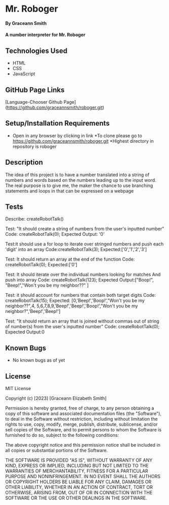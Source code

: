 # Mr. Roboger


#### By **Graceann Smith**

#### A number interpreter for Mr. Roboger

## Technologies Used

* HTML
* CSS
* JavaScript

## GitHub Page Links

[Language-Chooser Github Page] 
(https://github.com/graceannsmith/roboger.git)

## Setup/Installation Requirements

* Open in any browser by clicking in link
*To clone please go to https://github.com/graceannsmith/roboger.git
*Highest directory in repository is roboger

## Description
The idea of this project is to have a number translated into a string of numbers and words based on the numbers leading up to the input word.
The real purpose is to give me, the maker the chance to use branching statements and loops in that can be expressed on a webpage

## Tests

Describe: createRobotTalk()

Test: "It should create a string of numbers from the user's inputted number"
Code: createRobotTalk(0);
Expected Output: '0'

Test:it should use a for loop to iterate over stringed numbers and push each 'digit' into an array
Code:createRobotTalk(3);
Expected:['0','1','2','3']

Test: It should return an array at the end of the function
Code: createRobotTalk(0);
Expected:['0']

Test: It should iterate over the individual numbers looking for matches And push into array
Code: createRobotTalk(123);
Expected Output:["Boop!", "Beep!","Won't you be my neighbor??" ]

Test: it should account for numbers that contain both target digits
Code: createRobotTalk(15);
Expected: [0,'Beep!','Boop!',"Won't you be my neighbor??",4, 5,6,7,8,9,'Beep!','Beep!','Boop!',"Won't you be my neighbor?",'Beep!','Beep!']

Test: "It should return an array that is joined without commas out of string of number(s) from the user's inputted number"
Code: createRobotTalk(0);
Expected Output:0

## Known Bugs

* No known bugs as of yet
  
## License

MIT License

Copyright (c) [2023] [Graceann Elizabeth Smith]

Permission is hereby granted, free of charge, to any person obtaining a copy
of this software and associated documentation files (the "Software"), to deal
in the Software without restriction, including without limitation the rights
to use, copy, modify, merge, publish, distribute, sublicense, and/or sell
copies of the Software, and to permit persons to whom the Software is
furnished to do so, subject to the following conditions:

The above copyright notice and this permission notice shall be included in all
copies or substantial portions of the Software.

THE SOFTWARE IS PROVIDED "AS IS", WITHOUT WARRANTY OF ANY KIND, EXPRESS OR
IMPLIED, INCLUDING BUT NOT LIMITED TO THE WARRANTIES OF MERCHANTABILITY,
FITNESS FOR A PARTICULAR PURPOSE AND NONINFRINGEMENT. IN NO EVENT SHALL THE
AUTHORS OR COPYRIGHT HOLDERS BE LIABLE FOR ANY CLAIM, DAMAGES OR OTHER
LIABILITY, WHETHER IN AN ACTION OF CONTRACT, TORT OR OTHERWISE, ARISING FROM,
OUT OF OR IN CONNECTION WITH THE SOFTWARE OR THE USE OR OTHER DEALINGS IN THE
SOFTWARE.